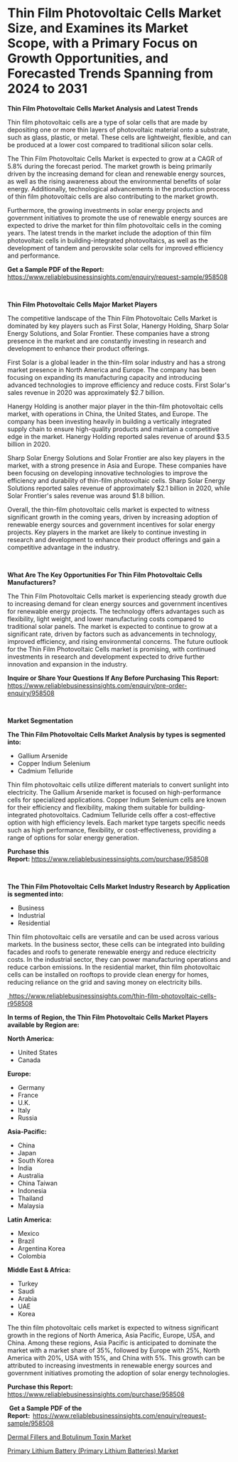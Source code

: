 <p><h1>Thin Film Photovoltaic Cells Market Size, and Examines its Market Scope, with a Primary Focus on Growth Opportunities, and Forecasted Trends Spanning from 2024 to 2031</h1></p><p><strong>Thin Film Photovoltaic Cells Market Analysis and Latest Trends</strong></p>
<p><p>Thin film photovoltaic cells are a type of solar cells that are made by depositing one or more thin layers of photovoltaic material onto a substrate, such as glass, plastic, or metal. These cells are lightweight, flexible, and can be produced at a lower cost compared to traditional silicon solar cells.</p><p>The Thin Film Photovoltaic Cells Market is expected to grow at a CAGR of 5.8% during the forecast period. The market growth is being primarily driven by the increasing demand for clean and renewable energy sources, as well as the rising awareness about the environmental benefits of solar energy. Additionally, technological advancements in the production process of thin film photovoltaic cells are also contributing to the market growth.</p><p>Furthermore, the growing investments in solar energy projects and government initiatives to promote the use of renewable energy sources are expected to drive the market for thin film photovoltaic cells in the coming years. The latest trends in the market include the adoption of thin film photovoltaic cells in building-integrated photovoltaics, as well as the development of tandem and perovskite solar cells for improved efficiency and performance.</p></p>
<p><strong>Get a Sample PDF of the Report:&nbsp;</strong> <a href="https://www.reliablebusinessinsights.com/enquiry/request-sample/958508">https://www.reliablebusinessinsights.com/enquiry/request-sample/958508</a></p>
<p>&nbsp;</p>
<p><strong>Thin Film Photovoltaic Cells Major Market Players</strong></p>
<p><p>The competitive landscape of the Thin Film Photovoltaic Cells Market is dominated by key players such as First Solar, Hanergy Holding, Sharp Solar Energy Solutions, and Solar Frontier. These companies have a strong presence in the market and are constantly investing in research and development to enhance their product offerings.</p><p>First Solar is a global leader in the thin-film solar industry and has a strong market presence in North America and Europe. The company has been focusing on expanding its manufacturing capacity and introducing advanced technologies to improve efficiency and reduce costs. First Solar's sales revenue in 2020 was approximately $2.7 billion.</p><p>Hanergy Holding is another major player in the thin-film photovoltaic cells market, with operations in China, the United States, and Europe. The company has been investing heavily in building a vertically integrated supply chain to ensure high-quality products and maintain a competitive edge in the market. Hanergy Holding reported sales revenue of around $3.5 billion in 2020.</p><p>Sharp Solar Energy Solutions and Solar Frontier are also key players in the market, with a strong presence in Asia and Europe. These companies have been focusing on developing innovative technologies to improve the efficiency and durability of thin-film photovoltaic cells. Sharp Solar Energy Solutions reported sales revenue of approximately $2.1 billion in 2020, while Solar Frontier's sales revenue was around $1.8 billion.</p><p>Overall, the thin-film photovoltaic cells market is expected to witness significant growth in the coming years, driven by increasing adoption of renewable energy sources and government incentives for solar energy projects. Key players in the market are likely to continue investing in research and development to enhance their product offerings and gain a competitive advantage in the industry.</p></p>
<p>&nbsp;</p>
<p><strong>What Are The Key Opportunities For Thin Film Photovoltaic Cells Manufacturers?</strong></p>
<p><p>The Thin Film Photovoltaic Cells market is experiencing steady growth due to increasing demand for clean energy sources and government incentives for renewable energy projects. The technology offers advantages such as flexibility, light weight, and lower manufacturing costs compared to traditional solar panels. The market is expected to continue to grow at a significant rate, driven by factors such as advancements in technology, improved efficiency, and rising environmental concerns. The future outlook for the Thin Film Photovoltaic Cells market is promising, with continued investments in research and development expected to drive further innovation and expansion in the industry.</p></p>
<p><strong>Inquire or Share Your Questions If Any Before Purchasing This Report:</strong> <a href="https://www.reliablebusinessinsights.com/enquiry/pre-order-enquiry/958508">https://www.reliablebusinessinsights.com/enquiry/pre-order-enquiry/958508</a></p>
<p>&nbsp;</p>
<p><strong>Market Segmentation</strong></p>
<p><strong>The Thin Film Photovoltaic Cells Market Analysis by types is segmented into:</strong></p>
<p><ul><li>Gallium Arsenide</li><li>Copper Indium Selenium</li><li>Cadmium Telluride</li></ul></p>
<p><p>Thin film photovoltaic cells utilize different materials to convert sunlight into electricity. The Gallium Arsenide market is focused on high-performance cells for specialized applications. Copper Indium Selenium cells are known for their efficiency and flexibility, making them suitable for building-integrated photovoltaics. Cadmium Telluride cells offer a cost-effective option with high efficiency levels. Each market type targets specific needs such as high performance, flexibility, or cost-effectiveness, providing a range of options for solar energy generation.</p></p>
<p><strong>Purchase this Report:&nbsp;</strong><a href="https://www.reliablebusinessinsights.com/purchase/958508">https://www.reliablebusinessinsights.com/purchase/958508</a></p>
<p>&nbsp;</p>
<p><strong>The Thin Film Photovoltaic Cells Market Industry Research by Application is segmented into:</strong></p>
<p><ul><li>Business</li><li>Industrial</li><li>Residential</li></ul></p>
<p><p>Thin film photovoltaic cells are versatile and can be used across various markets. In the business sector, these cells can be integrated into building facades and roofs to generate renewable energy and reduce electricity costs. In the industrial sector, they can power manufacturing operations and reduce carbon emissions. In the residential market, thin film photovoltaic cells can be installed on rooftops to provide clean energy for homes, reducing reliance on the grid and saving money on electricity bills.</p></p>
<p><a href="https://www.reliablebusinessinsights.com/thin-film-photovoltaic-cells-r958508">&nbsp;https://www.reliablebusinessinsights.com/thin-film-photovoltaic-cells-r958508</a></p>
<p><strong>In terms of Region, the Thin Film Photovoltaic Cells Market Players available by Region are:</strong></p>
<p>
    <p> <strong> North America: </strong>
        <ul>
            <li>United States</li>
            <li>Canada</li>
        </ul>
        </p> 
    <p> <strong> Europe: </strong>
        <ul>
            <li>Germany</li>
            <li>France</li>
            <li>U.K.</li>
            <li>Italy</li>
            <li>Russia</li>
        </ul>
        </p> 
    <p> <strong> Asia-Pacific: </strong>
        <ul>
            <li>China</li>
            <li>Japan</li>
            <li>South Korea</li>
            <li>India</li>
            <li>Australia</li>
            <li>China Taiwan</li>
            <li>Indonesia</li>
            <li>Thailand</li>
            <li>Malaysia</li>
        </ul>
        </p> 
    <p> <strong> Latin America: </strong>
        <ul>
            <li>Mexico</li>
            <li>Brazil</li>
            <li>Argentina Korea</li>
            <li>Colombia</li>
        </ul>
        </p> 
    <p> <strong> Middle East & Africa: </strong>
        <ul>
            <li>Turkey</li>
            <li>Saudi</li>
            <li>Arabia</li>
            <li>UAE</li>
            <li>Korea</li>
        </ul>
    </p>
    </p>
<p><p>The thin film photovoltaic cells market is expected to witness significant growth in the regions of North America, Asia Pacific, Europe, USA, and China. Among these regions, Asia Pacific is anticipated to dominate the market with a market share of 35%, followed by Europe with 25%, North America with 20%, USA with 15%, and China with 5%. This growth can be attributed to increasing investments in renewable energy sources and government initiatives promoting the adoption of solar energy technologies.</p></p>
<p><strong>Purchase this Report: </strong><a href="https://www.reliablebusinessinsights.com/purchase/958508">https://www.reliablebusinessinsights.com/purchase/958508</a></p>
<p>&nbsp;<strong>Get a Sample PDF of the Report:&nbsp;&nbsp;</strong><a href="https://www.reliablebusinessinsights.com/enquiry/request-sample/958508">https://www.reliablebusinessinsights.com/enquiry/request-sample/958508</a></p>
<p><strong></strong></p>
<p><p><a href="https://github.com/arionmp/Market-Research-Report-List-5/blob/main/dermal-fillers-and-botulinum-toxin-market.md">Dermal Fillers and Botulinum Toxin Market</a></p><p><a href="https://issuu.com/reportprime-2/docs/primary-lithium-battery-primary-lit_be17d5d1d4f221">Primary Lithium Battery (Primary Lithium Batteries) Market</a></p></p>